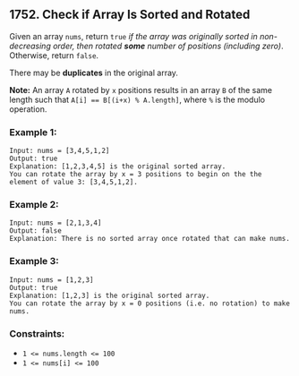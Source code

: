 ## 1752. Check if Array Is Sorted and Rotated

Given an array ```nums```, return ```true``` *if the array was originally sorted in non-decreasing order, then rotated **some** number of positions (including zero)*. Otherwise, return ```false```.

There may be **duplicates** in the original array.

**Note:** An array ```A``` rotated by ```x``` positions results in an array ```B``` of the same length such that ```A[i] == B[(i+x) % A.length]```, where ```%``` is the modulo operation.

### Example 1:
```
Input: nums = [3,4,5,1,2]
Output: true
Explanation: [1,2,3,4,5] is the original sorted array.
You can rotate the array by x = 3 positions to begin on the the element of value 3: [3,4,5,1,2].
```
### Example 2:
```
Input: nums = [2,1,3,4]
Output: false
Explanation: There is no sorted array once rotated that can make nums.
```
### Example 3:
```
Input: nums = [1,2,3]
Output: true
Explanation: [1,2,3] is the original sorted array.
You can rotate the array by x = 0 positions (i.e. no rotation) to make nums.
```

### Constraints:

* ```1 <= nums.length <= 100```
* ```1 <= nums[i] <= 100```